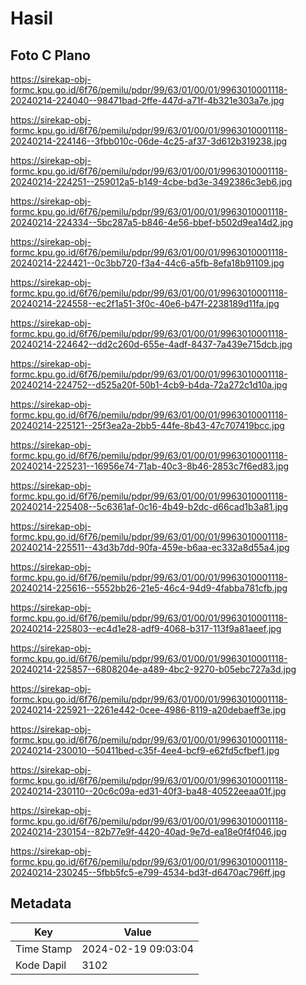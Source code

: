 # Hasil

## Foto C Plano

https://sirekap-obj-formc.kpu.go.id/6f76/pemilu/pdpr/99/63/01/00/01/9963010001118-20240214-224040--98471bad-2ffe-447d-a71f-4b321e303a7e.jpg

https://sirekap-obj-formc.kpu.go.id/6f76/pemilu/pdpr/99/63/01/00/01/9963010001118-20240214-224146--3fbb010c-06de-4c25-af37-3d612b319238.jpg

https://sirekap-obj-formc.kpu.go.id/6f76/pemilu/pdpr/99/63/01/00/01/9963010001118-20240214-224251--259012a5-b149-4cbe-bd3e-3492386c3eb6.jpg

https://sirekap-obj-formc.kpu.go.id/6f76/pemilu/pdpr/99/63/01/00/01/9963010001118-20240214-224334--5bc287a5-b846-4e56-bbef-b502d9ea14d2.jpg

https://sirekap-obj-formc.kpu.go.id/6f76/pemilu/pdpr/99/63/01/00/01/9963010001118-20240214-224421--0c3bb720-f3a4-44c6-a5fb-8efa18b91109.jpg

https://sirekap-obj-formc.kpu.go.id/6f76/pemilu/pdpr/99/63/01/00/01/9963010001118-20240214-224558--ec2f1a51-3f0c-40e6-b47f-2238189d11fa.jpg

https://sirekap-obj-formc.kpu.go.id/6f76/pemilu/pdpr/99/63/01/00/01/9963010001118-20240214-224642--dd2c260d-655e-4adf-8437-7a439e715dcb.jpg

https://sirekap-obj-formc.kpu.go.id/6f76/pemilu/pdpr/99/63/01/00/01/9963010001118-20240214-224752--d525a20f-50b1-4cb9-b4da-72a272c1d10a.jpg

https://sirekap-obj-formc.kpu.go.id/6f76/pemilu/pdpr/99/63/01/00/01/9963010001118-20240214-225121--25f3ea2a-2bb5-44fe-8b43-47c707419bcc.jpg

https://sirekap-obj-formc.kpu.go.id/6f76/pemilu/pdpr/99/63/01/00/01/9963010001118-20240214-225231--16956e74-71ab-40c3-8b46-2853c7f6ed83.jpg

https://sirekap-obj-formc.kpu.go.id/6f76/pemilu/pdpr/99/63/01/00/01/9963010001118-20240214-225408--5c6361af-0c16-4b49-b2dc-d66cad1b3a81.jpg

https://sirekap-obj-formc.kpu.go.id/6f76/pemilu/pdpr/99/63/01/00/01/9963010001118-20240214-225511--43d3b7dd-90fa-459e-b6aa-ec332a8d55a4.jpg

https://sirekap-obj-formc.kpu.go.id/6f76/pemilu/pdpr/99/63/01/00/01/9963010001118-20240214-225616--5552bb26-21e5-46c4-94d9-4fabba781cfb.jpg

https://sirekap-obj-formc.kpu.go.id/6f76/pemilu/pdpr/99/63/01/00/01/9963010001118-20240214-225803--ec4d1e28-adf9-4068-b317-113f9a81aeef.jpg

https://sirekap-obj-formc.kpu.go.id/6f76/pemilu/pdpr/99/63/01/00/01/9963010001118-20240214-225857--6808204e-a489-4bc2-9270-b05ebc727a3d.jpg

https://sirekap-obj-formc.kpu.go.id/6f76/pemilu/pdpr/99/63/01/00/01/9963010001118-20240214-225921--2261e442-0cee-4986-8119-a20debaeff3e.jpg

https://sirekap-obj-formc.kpu.go.id/6f76/pemilu/pdpr/99/63/01/00/01/9963010001118-20240214-230010--50411bed-c35f-4ee4-bcf9-e62fd5cfbef1.jpg

https://sirekap-obj-formc.kpu.go.id/6f76/pemilu/pdpr/99/63/01/00/01/9963010001118-20240214-230110--20c6c09a-ed31-40f3-ba48-40522eeaa01f.jpg

https://sirekap-obj-formc.kpu.go.id/6f76/pemilu/pdpr/99/63/01/00/01/9963010001118-20240214-230154--82b77e9f-4420-40ad-9e7d-ea18e0f4f046.jpg

https://sirekap-obj-formc.kpu.go.id/6f76/pemilu/pdpr/99/63/01/00/01/9963010001118-20240214-230245--5fbb5fc5-e799-4534-bd3f-d6470ac796ff.jpg


## Metadata

| Key        | Value               |
| ---------- | ------------------- |
| Time Stamp | 2024-02-19 09:03:04 |
| Kode Dapil | 3102                |



